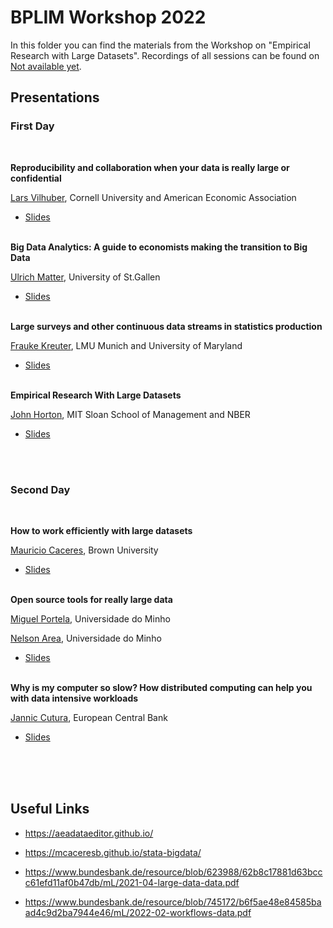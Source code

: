 # BPLIM Workshop 2022

In this folder you can find the materials from the Workshop on "Empirical Research with Large Datasets".
Recordings of all sessions can be found on [Not available yet]().


## Presentations

### First Day

<br/>

**Reproducibility and collaboration when your data is really large or confidential**

[Lars Vilhuber](https://www.vilhuber.com/lars/), Cornell University and American Economic Association

- [Slides](https://larsvilhuber.github.io/reproducibility-confidential-bigdata-bplim/) <br/><br/>

**Big Data Analytics: A guide to economists making the transition to Big Data**

[Ulrich Matter](https://umatter.github.io/), University of St.Gallen

- [Slides](https://github.com/BPLIM/Workshops/blob/master/BPLIM2022/Day1_02_Ulrich_Matter.pdf) <br/><br/>

**Large surveys and other continuous data streams in statistics production**

[Frauke Kreuter](https://jpsm.umd.edu/facultyprofile/kreuter/frauke), LMU Munich and University of Maryland

- [Slides](https://github.com/BPLIM/Workshops/blob/master/BPLIM2022/Day1_03_Frauke_Kreuter.pdf) <br/><br/>

**Empirical Research With Large Datasets**

[John Horton](https://john-joseph-horton.com/), MIT Sloan School of Management and NBER

- [Slides](https://docs.google.com/presentation/d/1MU1iEZdv_vsxSMs7d-mVLfvmuNQlun9xpJ9AbFDsCdk/edit#slide=id.p) <br/><br/>

<br/>

### Second Day

<br/>

**How to work efficiently with large datasets** 

[Mauricio Caceres](https://mcaceresb.github.io/), Brown University

- [Slides](https://github.com/BPLIM/Workshops/blob/master/BPLIM2022/Day2_01_Mauricio_Caceres.pdf) <br/><br/>


**Open source tools for really large data**

[Miguel Portela](http://www1.eeg.uminho.pt/economia/mangelo/), Universidade do Minho

[Nelson Area](https://nelsonareal.net/), Universidade do Minho

- [Slides](https://nareal.net/bplim2022) <br/><br/>

**Why is my computer so slow? How distributed computing can help you with data intensive workloads**

[Jannic Cutura](https://janniccutura.net/), European Central Bank

- [Slides](https://github.com/BPLIM/Workshops/blob/master/BPLIM2022/Day2_03_Jannic_Cutura.pdf) <br/><br/>

<br/><br/>

## Useful Links

- https://aeadataeditor.github.io/

- https://mcaceresb.github.io/stata-bigdata/

- https://www.bundesbank.de/resource/blob/623988/62b8c17881d63bccc61efd11af0b47db/mL/2021-04-large-data-data.pdf

- https://www.bundesbank.de/resource/blob/745172/b6f5ae48e84585baad4c9d2ba7944e46/mL/2022-02-workflows-data.pdf










